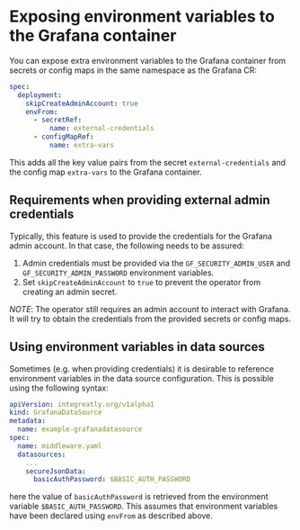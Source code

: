 # Exposing environment variables to the Grafana container

You can expose extra environment variables to the Grafana container from secrets or config maps in the same namespace as
the Grafana CR:

```yaml
spec:
  deployment:
    skipCreateAdminAccount: true
    envFrom:
      - secretRef:
          name: external-credentials
      - configMapRef:
          name: extra-vars
```

This adds all the key value pairs from the secret `external-credentials` and the config map `extra-vars` to the Grafana
container.

## Requirements when providing external admin credentials

Typically, this feature is used to provide the credentials for the Grafana admin account. In that case, the following
needs to be assured:

1. Admin credentials must be provided via the `GF_SECURITY_ADMIN_USER` and `GF_SECURITY_ADMIN_PASSWORD` environment
   variables.
2. Set `skipCreateAdminAccount` to `true` to prevent the operator from creating an admin secret.

*NOTE*: The operator still requires an admin account to interact with Grafana. It will try to obtain the credentials
from the provided secrets or config maps.

## Using environment variables in data sources

Sometimes (e.g. when providing credentials) it is desirable to reference environment variables in the data source
configuration. This is possible using the following syntax:

```yaml
apiVersion: integreatly.org/v1alpha1
kind: GrafanaDataSource
metadata:
  name: example-grafanadatasource
spec:
  name: middleware.yaml
  datasources:
    ...
    secureJsonData:
      basicAuthPassword: $BASIC_AUTH_PASSWORD
```

here the value of `basicAuthPassword` is retrieved from the environment variable `$BASIC_AUTH_PASSWORD`. This assumes
that environment variables have been declared using `envFrom` as described above.
